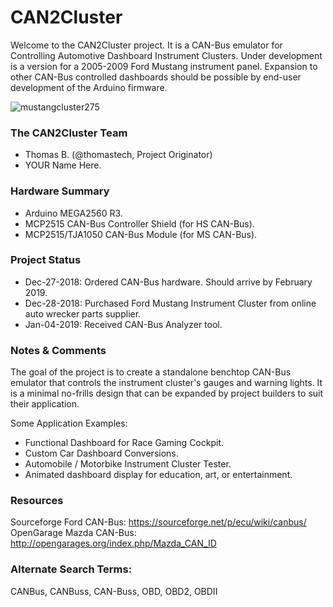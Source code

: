 # CAN2Cluster 
Welcome to the CAN2Cluster project. It is a CAN-Bus emulator for Controlling Automotive Dashboard Instrument Clusters. Under development is a version for a 2005-2009 Ford Mustang instrument panel. Expansion to other CAN-Bus controlled dashboards should be possible by end-user development of the Arduino firmware.

![mustangcluster275](https://user-images.githubusercontent.com/10354989/50655679-b7a95a00-0f45-11e9-8c29-e3e9a20487e5.jpg)

### The CAN2Cluster Team
* Thomas B. (@thomastech, Project Originator)
* YOUR Name Here.

### Hardware Summary
* Arduino MEGA2560 R3.
* MCP2515 CAN-Bus Controller Shield (for HS CAN-Bus).
* MCP2515/TJA1050 CAN-Bus Module (for MS CAN-Bus).

### Project Status
* Dec-27-2018: Ordered CAN-Bus hardware. Should arrive by February 2019.
* Dec-28-2018: Purchased Ford Mustang Instrument Cluster from online auto wrecker parts supplier.
* Jan-04-2019: Received CAN-Bus Analyzer tool.

### Notes & Comments
The goal of the project is to create a standalone benchtop CAN-Bus emulator that controls the instrument cluster's gauges and warning lights. It is a minimal no-frills design that can be expanded by project builders to suit their application.

Some Application Examples: 
- Functional Dashboard for Race Gaming Cockpit.
- Custom Car Dashboard Conversions.
- Automobile / Motorbike Instrument Cluster Tester.
- Animated dashboard display for education, art, or entertainment.

### Resources
Sourceforge Ford CAN-Bus: https://sourceforge.net/p/ecu/wiki/canbus/  
OpenGarage Mazda CAN-Bus: http://opengarages.org/index.php/Mazda_CAN_ID 

### Alternate Search Terms:
CANBus, CANBuss, CAN-Buss, OBD, OBD2, OBDII

